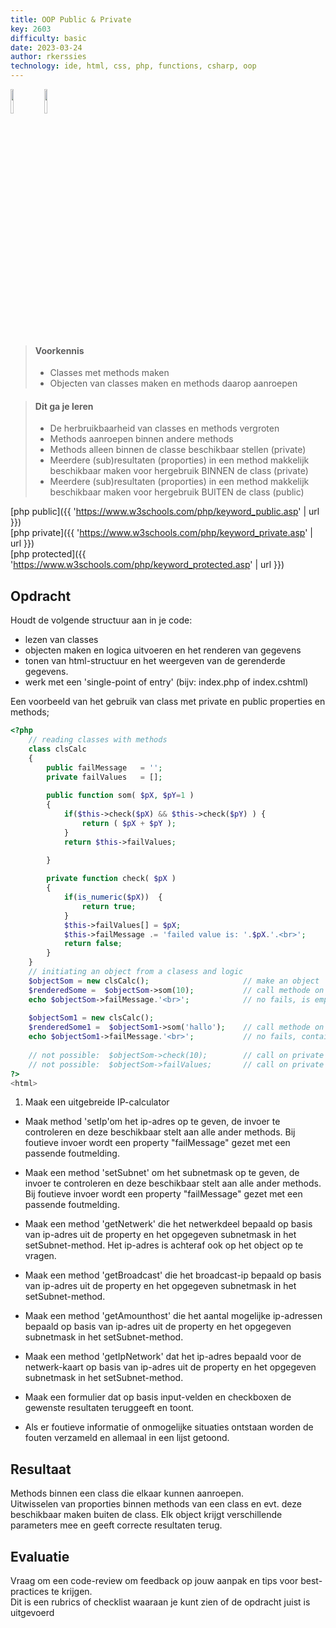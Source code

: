 ```yaml
---
title: OOP Public & Private
key: 2603
difficulty: basic
date: 2023-03-24
author: rkerssies
technology: ide, html, css, php, functions, csharp, oop
---
```



<img src="{{ '/_assets/api/PHP-logo.png' | url }}" style="width:10%;">
<img src="{{ '/_assets/api/c-sharp.png' | url }}" style="width:10%;">

> #### Voorkennis
> * Classes met methods maken
> * Objecten van classes maken en methods daarop aanroepen

> #### Dit ga je leren
> * De herbruikbaarheid van classes en methods vergroten
> * Methods aanroepen binnen andere methods
> * Methods alleen binnen de classe beschikbaar stellen (private)
> * Meerdere (sub)resultaten (proporties) in een method makkelijk beschikbaar maken voor hergebruik BINNEN de class (private)
> * Meerdere (sub)resultaten (proporties) in een method makkelijk beschikbaar maken voor hergebruik BUITEN de class (public)

[php public]({{ 'https://www.w3schools.com/php/keyword_public.asp' | url }})<br>
[php private]({{ 'https://www.w3schools.com/php/keyword_private.asp' | url }})<br>
[php protected]({{ 'https://www.w3schools.com/php/keyword_protected.asp' | url }})


## Opdracht
Houdt de volgende structuur aan in je code:
* lezen van classes
* objecten maken en logica uitvoeren en het renderen van gegevens
* tonen van html-structuur en het weergeven van de gerenderde gegevens.
* werk met een 'single-point of entry' (bijv: index.php of index.cshtml)

Een voorbeeld van het gebruik van class met private en public properties en methods;
```php
<?php
    // reading classes with methods
    class clsCalc
    {
        public failMessage   = '';
        private failValues   = [];
    
        public function som( $pX, $pY=1 )		
        {
            if($this->check($pX) && $this->check($pY) ) {
                return ( $pX + $pY );
            }
            return $this->failValues;

        }
        
        private function check( $pX )		
        {
            if(is_numeric($pX))  {
                return true;
            }
            $this->failValues[] = $pX;
            $this->failMessage .= 'failed value is: '.$pX.'.<br>';
            return false;
        }
    }
    // initiating an object from a clasess and logic
    $objectSom = new clsCalc();	                    // make an object 
    $renderedSome =  $objectSom->som(10);	        // call methode on object (must be public)
    echo $objectSom->failMessage.'<br>';            // no fails, is empty
    
    $objectSom1 = new clsCalc();	                
    $renderedSome1 =  $objectSom1->som('hallo');	// call methode on object (must be public), $renderSome1 contains an array
    echo $objectSom1->failMessage.'<br>';           // no fails, contains a string; 'failed value is: hallo.<br>'
    
    // not possible:  $objectSom->check(10);        // call on private method is NOT possible
    // not possible:  $objectSom->failValues;       // call on private property is NOT possible
?>
<html>
```

1. Maak een uitgebreide IP-calculator 
* Maak method 'setIp'om het ip-adres op te geven, de invoer te controleren en deze beschikbaar stelt aan alle ander methods.
  Bij foutieve invoer wordt een property "failMessage" gezet met een passende foutmelding.
* Maak een method 'setSubnet' om het subnetmask op te geven, de invoer te controleren en deze beschikbaar stelt aan alle ander methods.
  Bij foutieve invoer wordt een property "failMessage" gezet met een passende foutmelding.
* Maak een method 'getNetwerk' die het netwerkdeel bepaald op basis van ip-adres uit de property en het opgegeven subnetmask in het setSubnet-method.
  Het ip-adres is achteraf ook op het object op te vragen.
* Maak een method 'getBroadcast' die het broadcast-ip bepaald op basis van ip-adres uit de property en het opgegeven subnetmask in het setSubnet-method.
* Maak een method 'getAmounthost' die het aantal mogelijke ip-adressen bepaald op basis van ip-adres uit de property en het opgegeven subnetmask in het setSubnet-method.
* Maak een method 'getIpNetwork' dat het ip-adres bepaald voor de netwerk-kaart op basis van ip-adres uit de property en het opgegeven subnetmask in het setSubnet-method.

* Maak een formulier dat op basis input-velden en checkboxen de gewenste resultaten teruggeeft en toont.
* Als er foutieve informatie of onmogelijke situaties ontstaan worden de fouten verzameld en allemaal in een lijst getoond. 

## Resultaat
Methods binnen een class die elkaar kunnen aanroepen.<br>
Uitwisselen van proporties binnen methods van een class en evt. deze beschikbaar maken buiten de class. 
Elk object krijgt verschillende parameters mee en geeft correcte resultaten terug.



## Evaluatie
Vraag om een code-review om feedback op jouw aanpak en tips voor best-practices te krijgen.<br>
Dit is een rubrics of checklist waaraan je kunt zien of de opdracht juist is uitgevoerd
